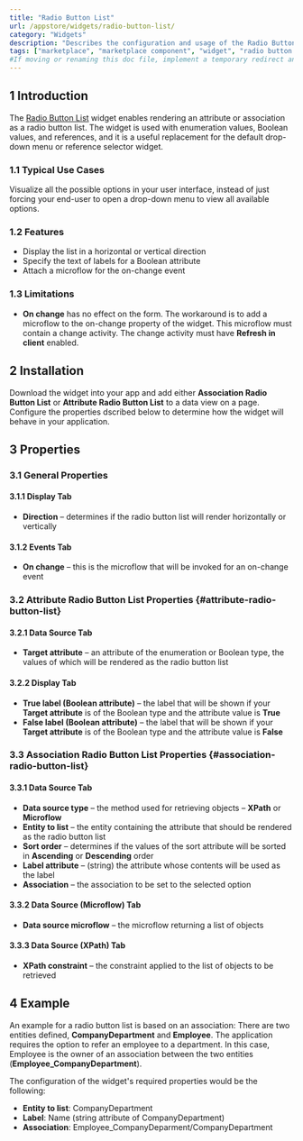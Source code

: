 ```yaml
---
title: "Radio Button List"
url: /appstore/widgets/radio-button-list/
category: "Widgets"
description: "Describes the configuration and usage of the Radio Button List widget, which is available in the Mendix Marketplace."
tags: ["marketplace", "marketplace component", "widget", "radio button list", "platform support"]
#If moving or renaming this doc file, implement a temporary redirect and let the respective team know they should update the URL in the product. See Mapping to Products for more details.
---
```


## 1 Introduction

The [Radio Button List](https://marketplace.mendix.com/link/component/20/) widget enables rendering an attribute or association as a radio button list. The widget is used with enumeration values, Boolean values, and references, and it is a useful replacement for the default drop-down menu or reference selector widget.

### 1.1 Typical Use Cases

Visualize all the possible options in your user interface, instead of just forcing your end-user to open a drop-down menu to view all available options.

### 1.2 Features

* Display the list in a horizontal or vertical direction
* Specify the text of labels for a Boolean attribute
* Attach a microflow for the on-change event

### 1.3 Limitations

* **On change** has no effect on the form. The workaround is to add a microflow to the on-change property of the widget. This microflow must contain a change activity. The change activity must have **Refresh in client** enabled.

## 2 Installation

Download the widget into your app and add either **Association Radio Button List** or **Attribute Radio Button List** to a data view on a page. Configure the properties dscribed below to determine how the widget will behave in your application.

## 3 Properties

### 3.1 General Properties

#### 3.1.1 Display Tab

* **Direction** – determines if the radio button list will render horizontally or vertically

#### 3.1.2 Events Tab

* **On change** – this is the microflow that will be invoked for an on-change event

### 3.2 Attribute Radio Button List Properties {#attribute-radio-button-list}

#### 3.2.1 Data Source Tab

* **Target attribute** – an attribute of the enumeration or Boolean type, the values of which will be rendered as the radio button list

#### 3.2.2 Display Tab

* **True label (Boolean attribute)** – the label that will be shown if your **Target attribute** is of the Boolean type and the attribute value is **True**
* **False label (Boolean attribute)** – the label that will be shown if your **Target attribute** is of the Boolean type and the attribute value is **False**

### 3.3 Association Radio Button List Properties {#association-radio-button-list}

#### 3.3.1 Data Source Tab

* **Data source type** – the method used for retrieving objects – **XPath** or **Microflow**
* **Entity to list** – the entity containing the attribute that should be rendered as the radio button list
* **Sort order** – determines if the values of the sort attribute will be sorted in **Ascending** or **Descending** order
* **Label attribute** – (string) the attribute whose contents will be used as the label
* **Association** – the association to be set to the selected option

#### 3.3.2 Data Source (Microflow) Tab

* **Data source microflow** – the microflow returning a list of objects

#### 3.3.3 Data Source (XPath) Tab

* **XPath constraint** – the constraint applied to the list of objects to be retrieved

## 4 Example

An example for a radio button list is based on an association: There are two entities defined, **CompanyDepartment** and **Employee**. The application requires the option to refer an employee to a department. In this case, Employee is the owner of an association between the two entities (**Employee_CompanyDepartment**).

The configuration of the widget's required properties would be the following:

* **Entity to list**: CompanyDepartment
* **Label**: Name (string attribute of CompanyDepartment)
* **Association**: Employee_CompanyDeparment/CompanyDepartment

